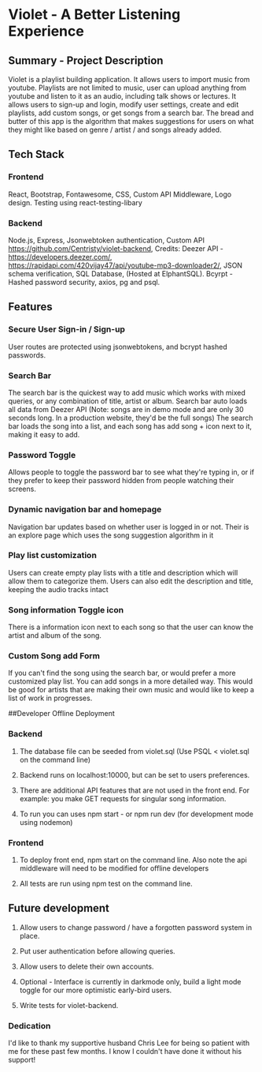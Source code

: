 # Violet - A Better Listening Experience

## Summary - Project Description
Violet is a playlist building application. It allows users to import music from youtube. Playlists are not limited to music, user can upload anything from youtube and listen to it as an audio, including talk shows or lectures. It allows users to sign-up and login, modify user settings, create and edit playlists, add custom songs, or get songs from a search bar. The bread and butter of this app is the algorithm that makes suggestions for users on what they might like based on genre / artist / and songs already added.


## Tech Stack
### Frontend
React, Bootstrap, Fontawesome, CSS, Custom API Middleware, Logo design. Testing using react-testing-libary

### Backend
Node.js, Express, Jsonwebtoken authentication,  Custom API https://github.com/Centristy/violet-backend, Credits: Deezer API - https://developers.deezer.com/, https://rapidapi.com/420vijay47/api/youtube-mp3-downloader2/, JSON schema verification, SQL Database, (Hosted at ElphantSQL). Bcyrpt -Hashed password security, axios, pg and psql.

## Features

### Secure User Sign-in / Sign-up
User routes are protected using jsonwebtokens, and bcrypt hashed passwords. 

### Search Bar
The search bar is the quickest way to add music which works with mixed queries, or any combination of title, artist or album. Search bar auto loads all data from Deezer API (Note: songs are in demo mode and are only 30 seconds long. In a production website, they'd be the full songs) The search bar loads the song into a list, and each song has add song + icon next to it, making it easy to add.

### Password Toggle
Allows people to toggle the password bar to see what they're typing in, or if they prefer to keep their password hidden from people watching their screens. 

### Dynamic navigation bar and homepage
Navigation bar updates based on whether user is logged in or not. Their is an explore page which uses the song suggestion algorithm in it

### Play list customization
Users can create empty play lists with a title and description which will allow them to categorize them. Users can also edit the description and title, keeping the audio tracks intact

### Song information Toggle icon
There is a information icon next to each song so that the user can know the artist and album of the song.

### Custom Song add Form
If you can't find the song using the search bar, or would prefer a more customized play list. You can add songs in a more detailed way. This would be good for artists that are making their own music and would like to keep a list of work in progresses. 


##Developer Offline Deployment

### Backend
1) The database file can be seeded from violet.sql (Use PSQL < violet.sql on the command line)

2) Backend runs on localhost:10000, but can be set to users preferences.

3) There are additional API features that are not used in the front end. For example: you make GET requests for singular song information.

4) To run you can uses npm start - or npm run dev (for development mode using nodemon)


### Frontend
1) To deploy front end, npm start on the command line. Also note the api middleware will need to be modified for offline developers

2) All tests are run using npm test on the command line.




## Future development
1) Allow users to change password / have a forgotten password system in place.

2) Put user authentication before allowing queries.

3) Allow users to delete their own accounts.

4) Optional - Interface is currently in darkmode only, build a light mode toggle for our more optimistic early-bird users.

5) Write tests for violet-backend.



### Dedication

I'd like to thank my supportive husband Chris Lee for being so patient with me for these past few months. I know I couldn't have done it without his support!